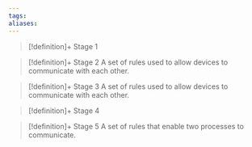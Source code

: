 ```yaml
---
tags:
aliases:
---
```


> [!definition]+ Stage 1
>

> [!definition]+ Stage 2
> A set of rules used to allow devices to communicate with each other.

> [!definition]+ Stage 3
> A set of rules used to allow devices to communicate with each other.

> [!definition]+ Stage 4
>

> [!definition]+ Stage 5
> A set of rules that enable two processes to communicate.



